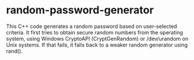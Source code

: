 # random-password-generator
This C++ code generates a random password based on user-selected criteria. It first tries to obtain secure random numbers from the operating system, using Windows CryptoAPI (CryptGenRandom) or /dev/urandom on Unix systems. If that fails, it falls back to a weaker random generator using rand().
